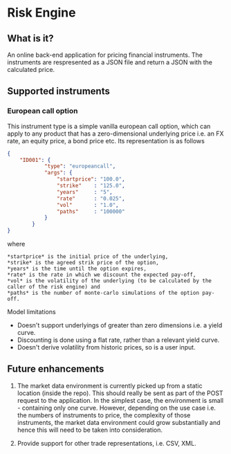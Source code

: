 # Risk Engine

## What is it?

An online back-end application for pricing financial instruments. The instruments are respresented as a JSON file and return a JSON with the calculated price.

## Supported instruments

### European call option

This instrument type is a simple vanilla european call option, which can apply to any product that has a zero-dimensional underlying price i.e. an FX rate, an equity price, a bond price etc. Its representation is as follows

```json
{
    "ID001": {
            "type": "europeancall",
            "args": {
                "startprice": "100.0",
                "strike"    : "125.0",
                "years"     : "5",
                "rate"      : "0.025",
                "vol"       : "1.0",
                "paths"     : "100000"
            }
        }
}
```

where

    *startprice* is the initial price of the underlying,
    *strike* is the agreed strik price of the option,
    *years* is the time until the option expires,
    *rate* is the rate in which we discount the expected pay-off,
    *vol* is the volatility of the underlying (to be calculated by the caller of the risk engine) and
    *paths* is the number of monte-carlo simulations of the option pay-off.

Model limitations

- Doesn't support underlyings of greater than zero dimensions i.e. a yield curve.
- Discounting is done using a flat rate, rather than a relevant yield curve.
- Doesn't derive volatility from historic prices, so is a user input.

## Future enhancements

1. The market data environment is currently picked up from a static location (inside the repo). This should really be sent as part of the POST request to the application. In the simplest case, the environment is small - containing only one curve. However, depending on the use case i.e. the numbers of instruments to price, the complexity of those instruments, the market data environment could grow substantially and hence this will need to be taken into consideration.

2. Provide support for other trade representations, i.e. CSV, XML.
